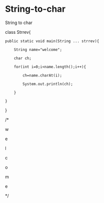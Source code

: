 # String-to-char
String to char

class Strrev{

    public static void main(String ... strrev){

        String name="welcome";

        char ch;

        for(int i=0;i<name.length();i++){

            ch=name.charAt(i);

            System.out.println(ch);

        }

    }

}

/*

w

e

l

c

o

m

e

*/
